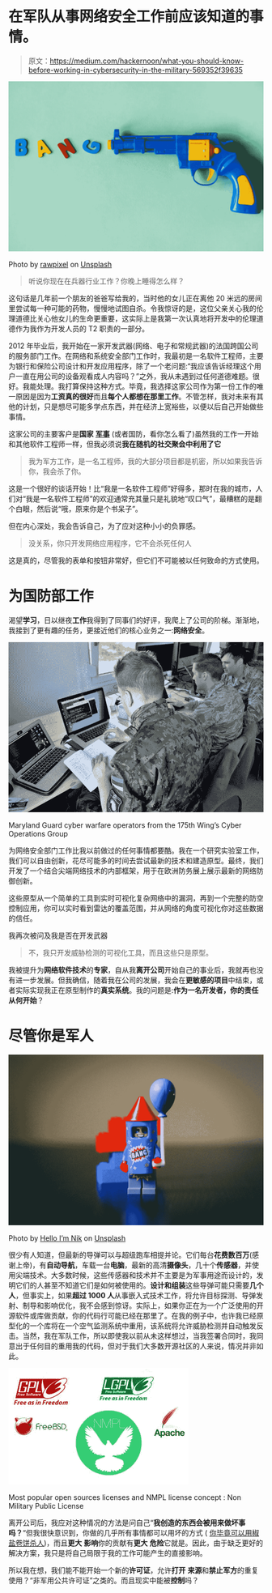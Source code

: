 # 在军队从事网络安全工作前应该知道的事情。

> 原文：<https://medium.com/hackernoon/what-you-should-know-before-working-in-cybersecurity-in-the-military-569352f39635>

![](img/fb7fcb2111b2fb23dcd8a735d45d4569.png)

Photo by [rawpixel](https://unsplash.com/photos/JVybIQTS6YQ?utm_source=unsplash&utm_medium=referral&utm_content=creditCopyText) on [Unsplash](https://unsplash.com/search/photos/weapon?utm_source=unsplash&utm_medium=referral&utm_content=creditCopyText)

> 听说你现在在兵器行业工作？你晚上睡得怎么样？

这句话是几年前一个朋友的爸爸写给我的，当时他的女儿正在离他 20 米远的房间里尝试每一种可能的药物，慢慢地试图自杀。令我惊讶的是，这位父亲关心我的伦理道德比关心他女儿的生命更重要，这实际上是我第一次认真地将开发中的伦理道德作为我作为开发人员的 T2 职责的一部分。

2012 年毕业后，我开始在一家开发武器(网络、电子和常规武器)的法国跨国公司的服务部门工作。在网络和系统安全部门工作时，我最初是一名软件工程师，主要为银行和保险公司设计和开发应用程序，除了一个老问题:“我应该告诉经理这个用户一直在用公司的设备观看成人内容吗？”之外，我从未遇到过任何道德难题。很好。我能处理。我打算保持这种方式。毕竟，我选择这家公司作为第一份工作的唯一原因是因为**工资真的很好**而且**每个人都想在那里工作**。不管怎样，我对未来有其他的计划，只是想尽可能多学点东西，并在经济上宽裕些，以便以后自己开始做些事情。

这家公司的主要客户是**国家** [**军事**](https://hackernoon.com/tagged/military) (或者国防，看你怎么看了)虽然我的工作一开始和其他软件工程师一样，但我必须说**我在随机的社交聚会中利用了它**

> 我为军方工作，是一名工程师，我的大部分项目都是机密，所以如果我告诉你，我会杀了你。

这是一个很好的谈话开始！比“我是一名软件工程师”好得多，那时在我的城市，人们对“我是一名软件工程师”的欢迎通常充其量只是礼貌地“叹口气”，最糟糕的是翻个白眼，然后说“哦，原来你是个书呆子”。

但在内心深处，我会告诉自己，为了应对这种小小的负罪感。

> 没关系，你只开发网络应用程序，它不会杀死任何人

这是真的，尽管我的表单和按钮非常好，但它们不可能被以任何致命的方式使用。

# 为国防部工作

渴望**学习**，日以继夜**工作**我得到了同事们的好评，我爬上了公司的阶梯。渐渐地，我接到了更有趣的任务，更接近他们的核心业务之一:**网络安全**。

![](img/14f7a96d202b6d18ebfbc071f2d5637d.png)

Maryland Guard cyber warfare operators from the 175th Wing’s Cyber Operations Group

为网络安全部门工作比我以前做过的任何事情都要酷。我在一个研究实验室工作，我们可以自由创新，花尽可能多的时间去尝试最新的技术和建造原型。最终，我们开发了一个结合尖端网络技术的内部框架，用于在欧洲防务展上展示最新的网络防御创新。

这些原型从一个简单的工具到实时可视化复杂网络中的漏洞，再到一个完整的防空控制应用，你可以实时看到雷达的覆盖范围，并从网络的角度可视化你对这些数据的信任。

我再次被问及我是否在开发武器

> 不，我只开发威胁检测的可视化工具，而且这些只是原型。

我被提升为**网络软件技术**的**专家**，自从我**离开公司**开始自己的事业后，我就再也没有进一步发展。但我确信，随着我在公司的发展，我会在**更敏感的项目**中结束，或者实际实现我正在原型制作的**真实系统**。我的问题是:**作为一名开发者，你的责任从何开始**？

# 尽管你是军人

![](img/04fdf4a1a48586edd98cfb2a569ae818.png)

Photo by [Hello I’m Nik](https://unsplash.com/photos/8yCmQODY2SY?utm_source=unsplash&utm_medium=referral&utm_content=creditCopyText) on [Unsplash](https://unsplash.com/search/photos/rocket?utm_source=unsplash&utm_medium=referral&utm_content=creditCopyText)

很少有人知道，但最新的导弹可以与超级跑车相提并论。它们每台**花费数百万**(感谢上帝)，有**自动导航**，车载一台**电脑**，最新的高清**摄像头**，几十个**传感器**，并使用尖端技术。大多数时候，这些传感器和技术并不主要是为军事用途而设计的，发明它们的人甚至不知道它们是如何被使用的。**设计和组装**这些导弹可能只需要**几个** **人**，但事实上，如果**超过 1000 人**从事嵌入式技术工作，将允许目标探测、导弹发射、制导和影响优化，我不会感到惊讶。实际上，如果你正在为一个广泛使用的开源软件或库做贡献，你的代码行可能已经在那里了。在我的例子中，也许我已经原型化的一个库将在一个空气监测系统中重用，该系统将允许威胁检测并自动触发反击。当然，我在军队工作，所以即使我以前从未这样想过，当我签署合同时，我同意出于任何目的重用我的代码，但对于我们大多数开源社区的人来说，情况并非如此。

![](img/f9f41c97e7bdda2c283f0a6f55640ddc.png)

Most popular open sources licenses and NMPL license concept : Non Military Public License

离开公司后，我应对这种情况的方法是问自己“**我创造的东西会被用来做坏事吗？**“但我很快意识到，你做的几乎所有事情都可以用坏的方式 ( [你毕竟可以用椒盐卷饼杀人](http://articles.latimes.com/2002/jan/14/news/mn-22490))，而且**更大** **影响**你的贡献有**更大** **危险**它就是。因此，由于缺乏更好的解决方案，我只是将自己局限于我的工作可能产生的直接影响。

所以我在想，我们能不能开始一个新的**许可证**，允许**打开** **来源**和**禁止军方**的重复使用？“非军用公共许可证”之类的。而且现实中能被**控制**吗？